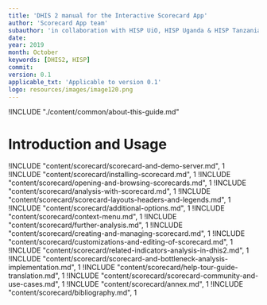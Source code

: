 ```yaml
---
title: 'DHIS 2 manual for the Interactive Scorecard App'
author: 'Scorecard App team'
subauthor: 'in collaboration with HISP UiO, HISP Uganda & HISP Tanzania'
date:
year: 2019
month: October
keywords: [DHIS2, HISP]
commit:
version: 0.1
applicable_txt: 'Applicable to version 0.1'
logo: resources/images/image120.png
---
```

<!--DHIS2-SECTION-ID:index-->

!INCLUDE "./content/common/about-this-guide.md"

# Introduction and Usage

!INCLUDE "content/scorecard/scorecard-and-demo-server.md", 1
!INCLUDE "content/scorecard/installing-scorecard.md", 1
!INCLUDE "content/scorecard/opening-and-browsing-scorecards.md", 1
!INCLUDE "content/scorecard/analysis-with-scorecard.md", 1
!INCLUDE "content/scorecard/scorecard-layouts-headers-and-legends.md", 1
!INCLUDE "content/scorecard/additional-options.md", 1
!INCLUDE "content/scorecard/context-menu.md", 1
!INCLUDE "content/scorecard/further-analysis.md", 1
!INCLUDE "content/scorecard/creating-and-managing-scorecard.md", 1
!INCLUDE "content/scorecard/customizations-and-editing-of-scorecard.md", 1
!INCLUDE "content/scorecard/related-indicators-analysis-in-dhis2.md", 1
!INCLUDE "content/scorecard/scorecard-and-bottleneck-analysis-implementation.md", 1
!INCLUDE "content/scorecard/help-tour-guide-translation.md", 1
!INCLUDE "content/scorecard/scorecard-community-and-use-cases.md", 1
!INCLUDE "content/scorecard/annex.md", 1
!INCLUDE "content/scorecard/bibliography.md", 1
